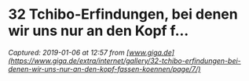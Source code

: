 # 32 Tchibo-Erfindungen, bei denen wir uns nur an den Kopf f...

_Captured: 2019-01-06 at 12:57 from [www.giga.de](https://www.giga.de/extra/internet/gallery/32-tchibo-erfindungen-bei-denen-wir-uns-nur-an-den-kopf-fassen-koennen/page/7/)_


